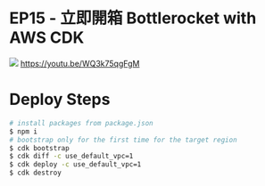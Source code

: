 # EP15 - 立即開箱 Bottlerocket with AWS CDK

![](https://img.youtube.com/vi/WQ3k75qgFgM/maxresdefault.jpg)
https://youtu.be/WQ3k75qgFgM


# Deploy Steps

```bash
# install packages from package.json
$ npm i
# bootstrap only for the first time for the target region
$ cdk bootstrap
$ cdk diff -c use_default_vpc=1
$ cdk deploy -c use_default_vpc=1
$ cdk destroy
```
